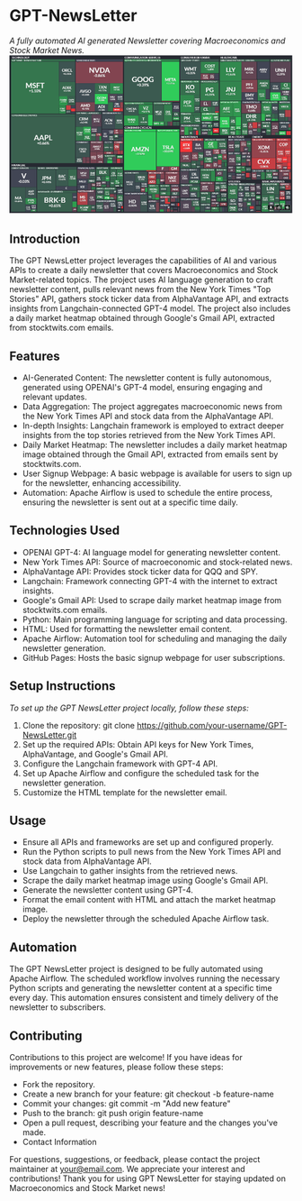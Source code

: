 # GPT-NewsLetter
*A fully automated AI generated Newsletter covering Macroeconomics and Stock Market News.*
![](https://github.com/JanAazar/GPT-NewsLetter/blob/main/heatmap.PNG)

## Introduction
The GPT NewsLetter project leverages the capabilities of AI and various APIs to create a daily newsletter that covers Macroeconomics and Stock Market-related topics. The project uses AI language generation to craft newsletter content, pulls relevant news from the New York Times "Top Stories" API, gathers stock ticker data from AlphaVantage API, and extracts insights from Langchain-connected GPT-4 model. The project also includes a daily market heatmap obtained through Google's Gmail API, extracted from stocktwits.com emails.

## Features
+ AI-Generated Content: The newsletter content is fully autonomous, generated using OPENAI's GPT-4 model, ensuring engaging and relevant updates.
+ Data Aggregation: The project aggregates macroeconomic news from the New York Times API and stock data from the AlphaVantage API.
+ In-depth Insights: Langchain framework is employed to extract deeper insights from the top stories retrieved from the New York Times API.
+ Daily Market Heatmap: The newsletter includes a daily market heatmap image obtained through the Gmail API, extracted from emails sent by stocktwits.com.
+ User Signup Webpage: A basic webpage is available for users to sign up for the newsletter, enhancing accessibility.
+ Automation: Apache Airflow is used to schedule the entire process, ensuring the newsletter is sent out at a specific time daily.

## Technologies Used
+ OPENAI GPT-4: AI language model for generating newsletter content.
+ New York Times API: Source of macroeconomic and stock-related news.
+ AlphaVantage API: Provides stock ticker data for QQQ and SPY.
+ Langchain: Framework connecting GPT-4 with the internet to extract insights.
+ Google's Gmail API: Used to scrape daily market heatmap image from stocktwits.com emails.
+ Python: Main programming language for scripting and data processing.
+ HTML: Used for formatting the newsletter email content.
+ Apache Airflow: Automation tool for scheduling and managing the daily newsletter generation.
+ GitHub Pages: Hosts the basic signup webpage for user subscriptions.

## Setup Instructions
*To set up the GPT NewsLetter project locally, follow these steps:*

1) Clone the repository: git clone https://github.com/your-username/GPT-NewsLetter.git
2) Set up the required APIs: Obtain API keys for New York Times, AlphaVantage, and Google's Gmail API.
3) Configure the Langchain framework with GPT-4 API.
4) Set up Apache Airflow and configure the scheduled task for the newsletter generation.
5) Customize the HTML template for the newsletter email.

## Usage
+ Ensure all APIs and frameworks are set up and configured properly.
+ Run the Python scripts to pull news from the New York Times API and stock data from AlphaVantage API.
+ Use Langchain to gather insights from the retrieved news.
+ Scrape the daily market heatmap image using Google's Gmail API.
+ Generate the newsletter content using GPT-4.
+ Format the email content with HTML and attach the market heatmap image.
+ Deploy the newsletter through the scheduled Apache Airflow task.

## Automation
The GPT NewsLetter project is designed to be fully automated using Apache Airflow. The scheduled workflow involves running the necessary Python scripts and generating the newsletter content at a specific time every day. This automation ensures consistent and timely delivery of the newsletter to subscribers.

## Contributing
Contributions to this project are welcome! If you have ideas for improvements or new features, please follow these steps:

+ Fork the repository.
+ Create a new branch for your feature: git checkout -b feature-name
+ Commit your changes: git commit -m "Add new feature"
+ Push to the branch: git push origin feature-name
+ Open a pull request, describing your feature and the changes you've made.
+ Contact Information

For questions, suggestions, or feedback, please contact the project maintainer at your@email.com. We appreciate your interest and contributions!
Thank you for using GPT NewsLetter for staying updated on Macroeconomics and Stock Market news!
